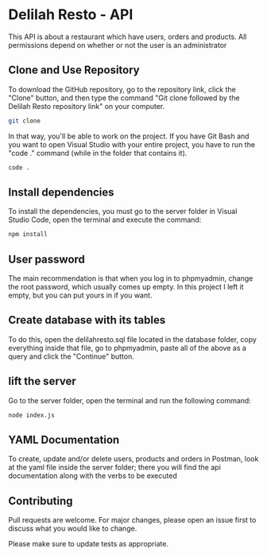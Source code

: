 # Delilah Resto - API

This API is about a restaurant which have users, orders and 
products. All permissions depend on whether or not the user is an administrator

## Clone and Use Repository

To download the GitHub repository, go to the repository link, click the "Clone" button, and then type the command "Git clone followed by the Delilah Resto repository link" on your computer.

```bash
git clone
```

In that way, you'll be able to work on the project. If you have Git Bash and you want to open Visual Studio with your entire project, you have to run the "code ." command (while in the folder that contains it).

```bash
code .
```

## Install dependencies

To install the dependencies, you must go to the server folder in Visual Studio Code, open the terminal and execute the command:

```bash
npm install
```

## User password

The main recommendation is that when you log in to phpmyadmin, change the root password, which usually comes up empty. In this project I left it empty, but you can put yours in if you want.

## Create database with its tables

To do this, open the delilahresto.sql file located in the database folder, copy everything inside that file, go to phpmyadmin, paste all of the above as a query and click the "Continue" button.

## lift the server

Go to the server folder, open the terminal and run the following command:

```bash
node index.js
```

## YAML Documentation

To create, update and/or delete users, products and orders in Postman, look at the yaml file inside the server folder; there you will find the api documentation along with the verbs to be executed


## Contributing
Pull requests are welcome. For major changes, please open an issue first to discuss what you would like to change.

Please make sure to update tests as appropriate.
